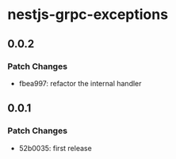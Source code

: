 # nestjs-grpc-exceptions

## 0.0.2

### Patch Changes

- fbea997: refactor the internal handler

## 0.0.1

### Patch Changes

- 52b0035: first release

